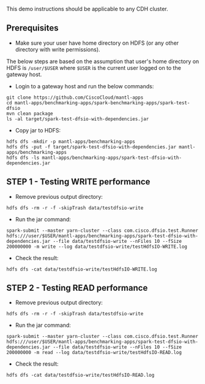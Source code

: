 This demo instructions should be applicable to any CDH cluster.

## Prerequisites

* Make sure your user have home directory on HDFS (or any other directory with write permissions).

The below steps are based on the assumption that user's home directory on HDFS is `/user/$USER` where `$USER` is the current user logged on to the gateway host.

* Login to a gateway host and run the below commands:

```
git clone https://github.com/CiscoCloud/mantl-apps
cd mantl-apps/benchmarking-apps/spark-benchmarking-apps/spark-test-dfsio
mvn clean package
ls -al target/spark-test-dfsio-with-dependencies.jar
```

* Copy jar to HDFS:

```
hdfs dfs -mkdir -p mantl-apps/benchmarking-apps
hdfs dfs -put -f target/spark-test-dfsio-with-dependencies.jar mantl-apps/benchmarking-apps
hdfs dfs -ls mantl-apps/benchmarking-apps/spark-test-dfsio-with-dependencies.jar
```

## STEP 1 - Testing WRITE performance

* Remove previous output directory:

```
hdfs dfs -rm -r -f -skipTrash data/testdfsio-write
```

* Run the jar command:

```
spark-submit --master yarn-cluster --class com.cisco.dfsio.test.Runner hdfs:///user/$USER/mantl-apps/benchmarking-apps/spark-test-dfsio-with-dependencies.jar --file data/testdfsio-write --nFiles 10 --fSize 200000000 -m write --log data/testdfsio-write/testHdfsIO-WRITE.log
```

* Check the result:

```
hdfs dfs -cat data/testdfsio-write/testHdfsIO-WRITE.log
```

## STEP 2 - Testing READ performance

* Remove previous output directory:

```
hdfs dfs -rm -r -f -skipTrash data/testdfsio-write
```

* Run the jar command:

```
spark-submit --master yarn-cluster --class com.cisco.dfsio.test.Runner hdfs:///user/$USER/mantl-apps/benchmarking-apps/spark-test-dfsio-with-dependencies.jar --file data/testdfsio-write --nFiles 10 --fSize 200000000 -m read --log data/testdfsio-write/testHdfsIO-READ.log
```

* Check the result:

```
hdfs dfs -cat data/testdfsio-write/testHdfsIO-READ.log
```

